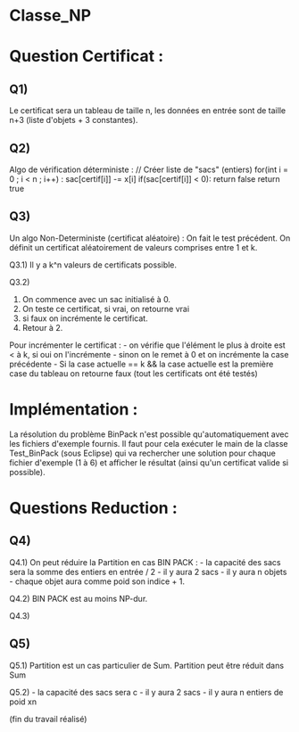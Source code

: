 Classe_NP
=========

Question Certificat :
=====================
Q1)
---
Le certificat sera un tableau de taille n, les données en entrée sont de taille
n+3 (liste d'objets + 3 constantes).

Q2)
---
Algo de vérification déterministe :
	// Créer liste de "sacs" (entiers)
	for(int i = 0 ; i < n ; i++) :
		sac[certif[i]] -= x[i]
		if(sac[certif[i]] < 0):
			return false
	return true

Q3)
---
Un algo Non-Deterministe (certificat aléatoire) :
On fait le test précédent.
On définit un certificat aléatoirement de valeurs comprises entre 1 et k.

Q3.1)
Il y a k^n valeurs de certificats possible.

Q3.2)
1. On commence avec un sac initialisé à 0.
2. On teste ce certificat, si vrai, on retourne vrai
3. si faux on incrémente le certificat.
4. Retour à 2.

Pour incrémenter le certificat :
	- on vérifie que l'élément le plus à droite est < à k, si oui on
	  l'incrémente
	- sinon on le remet à 0 et on incrémente la case précédente
	- Si la case actuelle == k && la case actuelle est la première case du
	  tableau on retourne faux (tout les certificats ont été testés)


Implémentation :
================
La résolution du problème BinPack n'est possible
qu'automatiquement avec les fichiers d'exemple fournis.
Il faut pour cela exécuter le main de la classe Test_BinPack (sous
Eclipse) qui va rechercher une solution pour chaque fichier d'exemple
(1 à 6) et afficher le résultat (ainsi qu'un certificat valide si
possible).

Questions Reduction :
=====================
Q4)
---
Q4.1)
On peut réduire la Partition en cas BIN PACK :
	- la capacité des sacs sera la somme des entiers en entrée / 2
	- il y aura 2 sacs
	- il y aura n objets
	- chaque objet aura comme poid son indice + 1.

Q4.2)
	BIN PACK est au moins NP-dur.

Q4.3)


Q5)
---
Q5.1)
Partition est un cas particulier de Sum. Partition peut être réduit dans Sum

Q5.2)
	- la capacité des sacs sera c
	- il y aura 2 sacs
	- il y aura n entiers de poid xn

(fin du travail réalisé)
